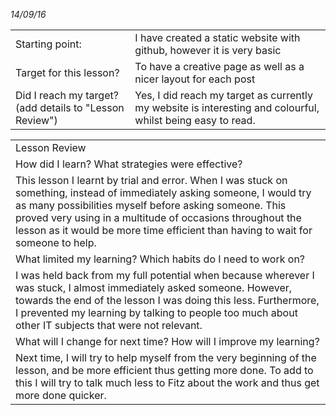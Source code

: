 *14/09/16*

<table>
  <tr>
    <td>Starting point:</td>
    <td>I have created a static website with github, however it is very basic</td>
  </tr>
  <tr>
    <td>Target for this lesson?</td>
    <td>To have a creative page as well as a nicer layout for each post</td>
  </tr>
  <tr>
    <td>Did I reach my target? 
(add details to "Lesson Review")</td>
    <td>Yes, I did reach my target as currently my website is interesting and colourful, whilst being easy to read.</td>
  </tr>
</table>


<table>
  <tr>
    <td>Lesson Review</td>
  </tr>
  <tr>
    <td>How did I learn? What strategies were effective? </td>
  </tr>
  <tr>
    <td>This lesson I learnt by trial and error. When I was stuck on something, instead of immediately asking someone, I would try as many possibilities myself before asking someone. This proved very using in a multitude of occasions throughout the lesson as it would be more time efficient than having to wait for someone to help.</td>
  </tr>
  <tr>
    <td>What limited my learning? Which habits do I need to work on? </td>
  </tr>
  <tr>
    <td>I was held back from my full potential when because wherever I was stuck, I almost immediately asked someone. However, towards the end of the lesson I was doing this less. Furthermore, I prevented my learning by talking to people too much about other IT subjects that were not relevant.</td>
  </tr>
  <tr>
    <td>What will I change for next time? How will I improve my learning?</td>
  </tr>
  <tr>
    <td>Next time, I will try to help myself from the very beginning of the lesson, and be more efficient thus getting more done. To add to this I will try to talk much less to Fitz about the work and thus get more done quicker.</td>
  </tr>
</table>



